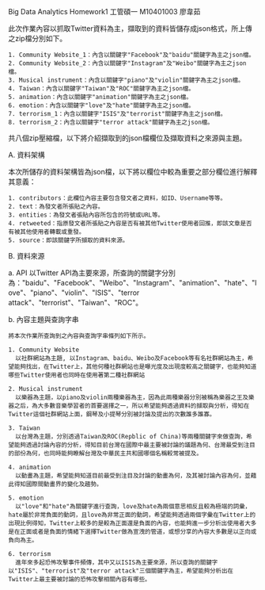 Big Data Analytics Homework1
工管碩一 M10401003 廖韋茹

  此次作業內容以抓取Twitter資料為主，擷取到的資料皆儲存成json格式，所上傳之zip檔分別如下。
    
    1. Community Website_1：內含以關鍵字"Facebook"及"baidu"關鍵字為主之json檔。
    2. Community Website_2：內含以關鍵字"Instagram"及"Weibo"關鍵字為主之json檔。
    3. Musical instrument：內含以關鍵字"piano"及"violin"關鍵字為主之json檔。
    4. Taiwan：內含以關鍵字"Taiwan"及"ROC"關鍵字為主之json檔。
    5. animation：內含以關鍵字"animation"關鍵字為主之json檔。
    6. emotion：內含以關鍵字"love"及"hate"關鍵字為主之json檔。
    7. terrorism_1：內含以關鍵字"ISIS"及"terrorist"關鍵字為主之json檔。
    8. terrorism_2：內含以關鍵字"terror attack"關鍵字為主之json檔。
  
  共八個zip壓縮檔，以下將介紹擷取到的json檔欄位及擷取資料之來源與主題。

A. 資料架構 
  
  本次所儲存的資料架構皆為json檔，以下將以欄位中較為重要之部分欄位進行解釋其意義：

    1. contributors：此欄位內容主要包含發文者之資料，如ID、Username等等。
    2. text：為發文者所張貼之內容。
    3. entities：為發文者張貼內容所包含的符號或URL等。
    4. retweeted：指原發文者所張貼之內容是否有被其他Twitter使用者回推，即該文章是否有被其他使用者轉載或重發。
    5. source：即該關鍵字所擷取的資料來源。

B. 資料來源

  a. API
    以Twitter API為主要來源，所查詢的關鍵字分別為："baidu"、"Facebook"、"Weibo"、"Instagram"、"animation"、"hate"、"love"、"piano"、"violin"、"ISIS"、"terror attack"、"terrorist"、"Taiwan"、"ROC"。

  b. 內容主題與查詢字串
    
    將本次作業所查詢到之內容與查詢字串條列如下所示。
    
    1. Community Website
      以社群網站為主題, 以Instagram、baidu、Weibo及Facebook等有名社群網站為主，希望能夠找出，在Twitter上，其他何種社群網站也是曝光度及出現度較高之關鍵字，也能夠知道哪些Twitter使用者也同時在使用著第二種社群網站

    2. Musical instrument
      以樂器為主題，以piano及violin兩種樂器為主，因為此兩種樂器分別被稱為樂器之王及樂器之后，為大多數音樂學習者的首要選擇之一，所以希望能夠透過資料的擷取與分析，得知在Twitter這個社群網站上面，鋼琴及小提琴分別被討論及提出的次數誰多誰寡。

    3. Taiwan
      以台灣為主題，分別透過Taiwan及ROC(Repblic of China)等兩種關鍵字來做查詢，希望能夠透過討論內容的分析，得知目前台灣在國際中最主要被討論的議題為何、台灣最受到注目的部份為何，也同時能夠瞭解台灣及中華民主共和國哪個名稱較常被提及。

    4. animation
      以動畫為主題，希望能夠知道目前最受到注目及討論的動畫為何，及其被討論內容為何，並藉此得知國際間動畫界的變化及趨勢。

    5. emotion
      以"love"和"hate"為關鍵字進行查詢，love及hate為兩個意思相反且較為極端的詞彙，hate屬於非常負面的動詞，且love為非常正面的動詞，希望能夠透過兩個字彙在Twitter上的出現比例得知，Twitter上較多的是較為正面還是負面的內容，也能夠進一步分析出使用者大多是在正面或者是負面的情緒下選擇Twitter做為宣洩的管道，或想分享的內容大多數是以正向或負向為主。

    6. terrorism
      進年來多起恐怖攻擊事件頻傳，其中又以ISIS為主要來源，所以查詢的關鍵字以"ISIS"、"terrorist"及"terror attack"三個關鍵字為主，希望能夠分析出在Twitter上最主要被討論的恐怖攻擊相關內容有哪些。
